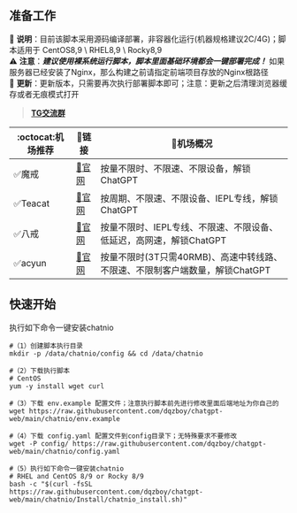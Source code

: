 ## 准备工作
🔔 **说明**：目前该脚本采用源码编译部署，非容器化运行(机器规格建议2C/4G)；脚本适用于 CentOS8,9 \ RHEL8,9 \ Rocky8,9 <br>
⚠️  **注意**：***建议使用裸系统运行脚本，脚本里面基础环境都会一键部署完成！*** 如果服务器已经安装了Nginx，那么构建之前请指定前端项目存放的Nginx根路径 <br>
🚀 **更新**：更新版本，只需要再次执行部署脚本即可；注意：更新之后清理浏览器缓存或者无痕模式打开 <br>
> **[TG交流群](https://t.me/+ghs_XDp1vwxkMGU9)**

|:octocat:机场推荐|:link:链接| :pushpin:机场概况
|--|--|--|
|:white_check_mark:魔戒|[:link:官网](https://mojie.me/#/register?code=CG6h8Irm)|按量不限时、不限速、不限设备，解锁ChatGPT
|:white_check_mark:Teacat|[:link:官网](https://teacat.cloud/#/register?code=ps4sZcDa)|按周期、不限速、不限设备、IEPL专线，解锁ChatGPT
|:white_check_mark:八戒|[:link:官网](https://bajie.one/#/register?code=uX4zUk5c)|按量不限时、IEPL专线、不限速、不限设备、低延迟，高网速，解锁ChatGPT|
|:white_check_mark:acyun|[:link:官网](https://yysw.acyun.tk/index.php#/register?code=ZvmLh28A)|按量不限时(3T只需40RMB)、高速中转线路、不限速、不限制客户端数量，解锁ChatGPT|

## 快速开始
执行如下命令一键安装chatnio
```shell
#（1）创建脚本执行目录
mkdir -p /data/chatnio/config && cd /data/chatnio

#（2）下载执行脚本
# CentOS
yum -y install wget curl

#（3）下载 env.example 配置文件；注意执行脚本前先进行修改里面后端地址为你自己的
wget https://raw.githubusercontent.com/dqzboy/chatgpt-web/main/chatnio/env.example

#（4）下载 config.yaml 配置文件到config目录下；无特殊要求不要修改
wget -P config/ https://raw.githubusercontent.com/dqzboy/chatgpt-web/main/chatnio/config.yaml

#（5）执行如下命令一键安装chatnio
# RHEL and CentOS 8/9 or Rocky 8/9
bash -c "$(curl -fsSL https://raw.githubusercontent.com/dqzboy/chatgpt-web/main/chatnio/Install/chatnio_install.sh)"
```

